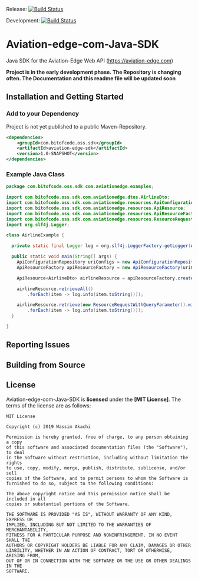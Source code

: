 Release:
[![Build Status](https://travis-ci.org/bitofcode/aviation-edge-sdk.svg?branch=master)](https://travis-ci.org/bitofcode/aviation-edge-sdk)

Development:
[![Build Status](https://travis-ci.org/bitofcode/aviation-edge-sdk.svg?branch=develop)](https://travis-ci.org/bitofcode/aviation-edge-sdk)

# Aviation-edge-com-Java-SDK 

Java SDK for the Aviation-Edge Web API (https://aviation-edge.com)

**Project is in the early development phase. The Repository is changing often. The Documentation and this readme file will be updated soon** 

## Installation and Getting Started

### Add to your Dependency
Project is not yet published to a public Maven-Repository.
```xml
<dependencies>
    <groupId>com.bitofcode.oss.sdk</groupId>
    <artifactId>aviation-edge-sdk</artifactId>
    <version>1.0-SNAPSHOT</version>
</dependencies>
```

### Example Java Class

```java
package com.bitofcode.oss.sdk.com.aviationedge.examples;

import com.bitofcode.oss.sdk.com.aviationedge.dtos.AirlineDto;
import com.bitofcode.oss.sdk.com.aviationedge.resources.ApiConfigurationRepository;
import com.bitofcode.oss.sdk.com.aviationedge.resources.ApiResource;
import com.bitofcode.oss.sdk.com.aviationedge.resources.ApiResourceFactory;
import com.bitofcode.oss.sdk.com.aviationedge.resources.ResourceRequestWithQueryParameter;
import org.slf4j.Logger;

class AirlineExample {

  private static final Logger log = org.slf4j.LoggerFactory.getLogger(AirlineExample.class);

  public static void main(String[] args) {
    ApiConfigurationRepository uriConfigs = new ApiConfigurationRepository(args[0]);
    ApiResourceFactory apiResourceFactory = new ApiResourceFactory(uriConfigs);

    ApiResource<AirlineDto> airlineResource = apiResourceFactory.createAirlineResource();

    airlineResource.retrieveAll()
        .forEach(item -> log.info(item.toString()));

    airlineResource.retrieve(new ResourceRequestWithQueryParameter().withCountryIso2Code("DE"))
        .forEach(item -> log.info(item.toString()));
  }

}

```

## Reporting Issues

## Building from Source

## License
Aviation-edge-com-Java-SDK is **licensed** under the **[MIT License]**. The terms of the license are as follows:
```
MIT License

Copyright (c) 2019 Wassim Akachi

Permission is hereby granted, free of charge, to any person obtaining a copy
of this software and associated documentation files (the "Software"), to deal
in the Software without restriction, including without limitation the rights
to use, copy, modify, merge, publish, distribute, sublicense, and/or sell
copies of the Software, and to permit persons to whom the Software is
furnished to do so, subject to the following conditions:

The above copyright notice and this permission notice shall be included in all
copies or substantial portions of the Software.

THE SOFTWARE IS PROVIDED "AS IS", WITHOUT WARRANTY OF ANY KIND, EXPRESS OR
IMPLIED, INCLUDING BUT NOT LIMITED TO THE WARRANTIES OF MERCHANTABILITY,
FITNESS FOR A PARTICULAR PURPOSE AND NONINFRINGEMENT. IN NO EVENT SHALL THE
AUTHORS OR COPYRIGHT HOLDERS BE LIABLE FOR ANY CLAIM, DAMAGES OR OTHER
LIABILITY, WHETHER IN AN ACTION OF CONTRACT, TORT OR OTHERWISE, ARISING FROM,
OUT OF OR IN CONNECTION WITH THE SOFTWARE OR THE USE OR OTHER DEALINGS IN THE
SOFTWARE.
```